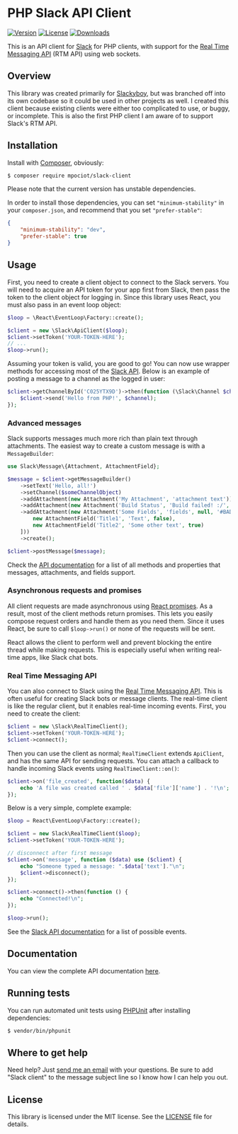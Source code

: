 # PHP Slack API Client
[![Version](https://img.shields.io/packagist/v/mpociot/slack-client.svg)](https://packagist.org/packages/mpociot/slack-client)
[![License](https://img.shields.io/packagist/l/mpociot/slack-client.svg)](https://packagist.org/packages/mpociot/slack-client)
[![Downloads](https://img.shields.io/packagist/dt/mpociot/slack-client.svg)](https://packagist.org/packages/mpociot/slack-client)

This is an API client for [Slack](http://slack.com) for PHP clients, with support for the [Real Time Messaging API](http://api.slack.com/rtm) (RTM API) using web sockets.

## Overview
This library was created primarily for [Slackyboy](https://github.com/sagebind/slackyboy), but was branched off into its own codebase so it could be used in other projects as well. I created this client because existing clients were either too complicated to use, or buggy, or incomplete. This is also the first PHP client I am aware of to support Slack's RTM API.

## Installation
Install with [Composer](http://getcomposer.org), obviously:

```sh
$ composer require mpociot/slack-client
```

Please note that the current version has unstable dependencies.

In order to install those dependencies, you can set `"minimum-stability"` in your `composer.json`, and recommend that you set `"prefer-stable"`:

```json
{
    "minimum-stability": "dev",
    "prefer-stable": true
}
```

## Usage
First, you need to create a client object to connect to the Slack servers. You will need to acquire an API token for your app first from Slack, then pass the token to the client object for logging in. Since this library uses React, you must also pass in an event loop object:

```php
$loop = \React\EventLoop\Factory::create();

$client = new \Slack\ApiClient($loop);
$client->setToken('YOUR-TOKEN-HERE');
// ...
$loop->run();
```

Assuming your token is valid, you are good to go! You can now use wrapper methods for accessing most of the [Slack API](http://api.slack.com). Below is an example of posting a message to a channel as the logged in user:

```php
$client->getChannelById('C025YTX9D')->then(function (\Slack\Channel $channel) use ($client) {
    $client->send('Hello from PHP!', $channel);
});
```

### Advanced messages
Slack supports messages much more rich than plain text through attachments. The easiest way to create a custom message is with a `MessageBuilder`:

```php
use Slack\Message\{Attachment, AttachmentField};

$message = $client->getMessageBuilder()
    ->setText('Hello, all!')
    ->setChannel($someChannelObject)
    ->addAttachment(new Attachment('My Attachment', 'attachment text'))
    ->addAttachment(new Attachment('Build Status', 'Build failed! :/', 'build failed', 'danger')))
    ->addAttachment(new Attachment('Some Fields', 'fields', null, '#BADA55', [
        new AttachmentField('Title1', 'Text', false),
        new AttachmentField('Title2', 'Some other text', true)
    ]))
    ->create();

$client->postMessage($message);
```

Check the [API documentation](http://sagebind.github.io/slack-client/api) for a list of all methods and properties that messages, attachments, and fields support.


### Asynchronous requests and promises
All client requests are made asynchronous using [React promises](https://github.com/reactphp/promise). As a result, most of the client methods return promises. This lets you easily compose request orders and handle them as you need them. Since it uses React, be sure to call `$loop->run()` or none of the requests will be sent.

React allows the client to perform well and prevent blocking the entire thread while making requests. This is especially useful when writing real-time apps, like Slack chat bots.

### Real Time Messaging API
You can also connect to Slack using the [Real Time Messaging API](http://api.slack.com/rtm). This is often useful for creating Slack bots or message clients. The real-time client is like the regular client, but it enables real-time incoming events. First, you need to create the client:

```php
$client = new \Slack\RealTimeClient();
$client->setToken('YOUR-TOKEN-HERE');
$client->connect();
```

Then you can use the client as normal; `RealTimeClient` extends `ApiClient`, and has the same API for sending requests. You can attach a callback to handle incoming Slack events using `RealTimeClient::on()`:

```php
$client->on('file_created', function($data) {
    echo 'A file was created called ' . $data['file']['name'] . '!\n';
});
```

Below is a very simple, complete example:

```php
$loop = React\EventLoop\Factory::create();

$client = new Slack\RealTimeClient($loop);
$client->setToken('YOUR-TOKEN-HERE');

// disconnect after first message
$client->on('message', function ($data) use ($client) {
    echo "Someone typed a message: ".$data['text']."\n";
    $client->disconnect();
});

$client->connect()->then(function () {
    echo "Connected!\n";
});

$loop->run();
```

See the [Slack API documentation](http://api.slack.com/events) for a list of possible events.

## Documentation
You can view the complete API documentation [here](http://sagebind.github.io/slack-client/api).

## Running tests
You can run automated unit tests using [PHPUnit](http://phpunit.de) after installing dependencies:

```sh
$ vendor/bin/phpunit
```

## Where to get help
Need help? Just [send me an email](mailto:me@stephencoakley.com) with your questions. Be sure to add "Slack client" to the message subject line so I know how I can help you out.

## License
This library is licensed under the MIT license. See the [LICENSE](LICENSE) file for details.
